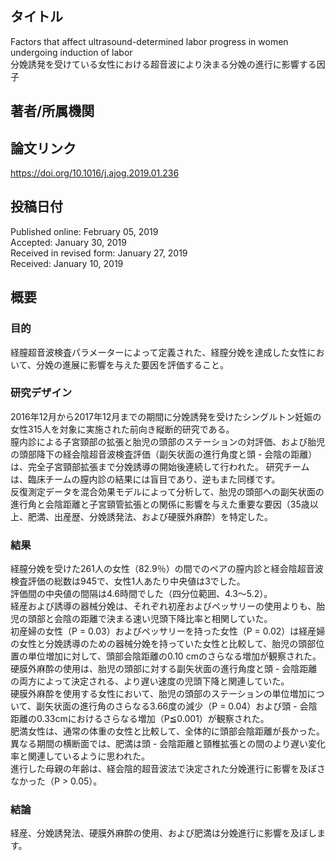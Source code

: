 ## タイトル
Factors that affect ultrasound-determined labor progress in women undergoing induction of labor  
分娩誘発を受けている女性における超音波により決まる分娩の進行に影響する因子

## 著者/所属機関

## 論文リンク
https://doi.org/10.1016/j.ajog.2019.01.236

## 投稿日付
Published online: February 05, 2019  
Accepted: January 30, 2019  
Received in revised form: January 27, 2019  
Received: January 10, 2019

## 概要
### 目的
経膣超音波検査パラメーターによって定義された、経膣分娩を達成した女性において、分娩の進展に影響を与えた要因を評価すること。

### 研究デザイン
2016年12月から2017年12月までの期間に分娩誘発を受けたシングルトン妊娠の女性315人を対象に実施された前向き縦断的研究である。  
膣内診による子宮頸部の拡張と胎児の頭部のステーションの対評価、および胎児の頭部降下の経会陰超音波検査評価（副矢状面の進行角度と頭 - 会陰の距離）は、完全子宮頸部拡張まで分娩誘導の開始後連続して行われた。
研究チームは、臨床チームの膣内診の結果には盲目であり、逆もまた同様です。  
反復測定データを混合効果モデルによって分析して、胎児の頭部への副矢状面の進行角と会陰距離と子宮頸管拡張との関係に影響を与えた重要な要因（35歳以上、肥満、出産歴、分娩誘発法、および硬膜外麻酔）を特定した。

### 結果
経膣分娩を受けた261人の女性（82.9％）の間でのペアの膣内診と経会陰超音波検査評価の総数は945で、女性1人あたり中央値は3でした。  
評価間の中央値の間隔は4.6時間でした（四分位範囲、4.3〜5.2）。  
経産および誘導の器械分娩は、それぞれ初産およびペッサリーの使用よりも、胎児の頭部と会陰の距離で決まる速い児頭下降比率と相関していた。  
初産婦の女性（P = 0.03）およびペッサリーを持った女性（P = 0.02）は経産婦の女性と分娩誘導のための器械分娩を持っていた女性と比較して、胎児の頭部位置の単位増加に対して、頭部会陰距離の0.10 cmのさらなる増加が観察された。  
硬膜外麻酔の使用は、胎児の頭部に対する副矢状面の進行角度と頭 - 会陰距離の両方によって決定される、より遅い速度の児頭下降と関連していた。  
硬膜外麻酔を使用する女性において、胎児の頭部のステーションの単位増加について、副矢状面の進行角のさらなる3.66度の減少（P = 0.04）および頭 - 会陰距離の0.33cmにおけるさらなる増加（P≦0.001）が観察された。  
肥満女性は、通常の体重の女性と比較して、全体的に頭部会陰距離が長かった。  
異なる期間の横断面では、肥満は頭 - 会陰距離と頸椎拡張との間のより遅い変化率と関連しているように思われた。  
進行した母親の年齢は、経会陰的超音波法で決定された分娩進行に影響を及ぼさなかった（P > 0.05）。

### 結論
経産、分娩誘発法、硬膜外麻酔の使用、および肥満は分娩進行に影響を及ぼします。
